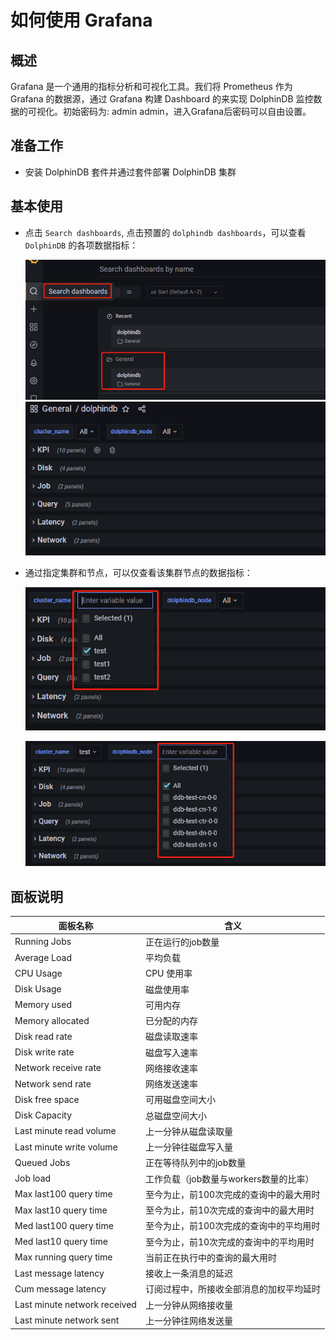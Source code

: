 # 如何使用 Grafana

## 概述

Grafana 是一个通用的指标分析和可视化工具。我们将 Prometheus 作为 Grafana 的数据源，通过 Grafana 构建 Dashboard 的来实现 DolphinDB 监控数据的可视化。初始密码为: admin admin，进入Grafana后密码可以自由设置。

## 准备工作

- 安装 DolphinDB 套件并通过套件部署 DolphinDB 集群

## 基本使用

- 点击 `Search dashboards`, 点击预置的 `dolphindb dashboards`，可以查看 `DolphinDB` 的各项数据指标：

  ![grafana_dashboard](./images/ddb_mgr/grafana_dashboard.png)
  ![dolphindb_dashboard](./images/ddb_mgr/dolphindb_dashboard.png)
- 通过指定集群和节点，可以仅查看该集群节点的数据指标：

  ![select_cluster](./images/ddb_mgr/select_cluster.png)

  ![select_node](./images/ddb_mgr/select_node.png)

## 面板说明

| 面板名称  | 含义         |
| ------------------------ | ------------ |
| Running Jobs  | 正在运行的job数量   |
| Average Load  | 平均负载   |
| CPU Usage  | CPU 使用率   |
| Disk Usage  | 磁盘使用率   |
| Memory used  | 可用内存   |
| Memory allocated  | 已分配的内存   |
| Disk read rate  | 磁盘读取速率   |
| Disk write rate  | 磁盘写入速率   |
| Network receive rate  | 网络接收速率   |
| Network send rate  | 网络发送速率   |
| Disk free space  | 可用磁盘空间大小   |
| Disk Capacity  | 总磁盘空间大小   |
| Last minute read volume  | 上一分钟从磁盘读取量   |
| Last minute write volume  | 上一分钟往磁盘写入量   |
| Queued Jobs  | 正在等待队列中的job数量   |
| Job load  | 工作负载（job数量与workers数量的比率）   |
| Max last100 query time  | 至今为止，前100次完成的查询中的最大用时  |
| Max last10 query time  | 至今为止，前10次完成的查询中的最大用时   |
| Med last100 query time  | 至今为止，前100次完成的查询中的平均用时   |
| Med last10 query time  | 至今为止，前10次完成的查询中的平均用时   |
| Max running query time  | 当前正在执行中的查询的最大用时   |
| Last message latency  | 接收上一条消息的延迟   |
| Cum message latency  | 订阅过程中，所接收全部消息的加权平均延时   |
| Last minute network received  | 上一分钟从网络接收量   |
| Last minute network sent  | 上一分钟往网络发送量   |
